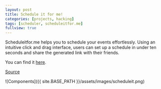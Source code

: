 ```yaml
---
layout: post
title: Schedule it for me!
categories: [projects, hacking]
tags: [scheduler, scheduleitfor.me]
fullview: true
---
```


Scheduleitfor.me helps you to schedule your events effortlessly. Using an intuitive click and drag interface, users can set up a schedule in under ten seconds and share the generated link with their friends.

You can find it [here](http://scheduleitfor.me).

[Source](http://github.com/changchuming/scheduleitfor.me)

![Components]({{ site.BASE_PATH }}/assets/images/scheduleit.png)